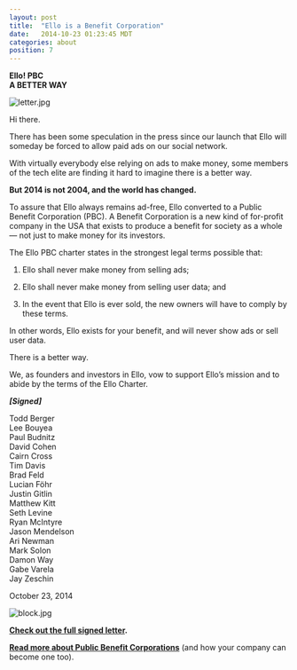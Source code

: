 ```yaml
---
layout: post
title:  "Ello is a Benefit Corporation"
date:   2014-10-23 01:23:45 MDT
categories: about
position: 7
---
```


**Ello! PBC  
A BETTER WAY**

![letter.jpg](https://d324imu86q1bqn.cloudfront.net/uploads/asset/attachment/693814/ello-xhdpi-b62bd5c3.jpg)

Hi there.

There has been some speculation in the press since our launch that Ello will someday be forced to allow paid ads on our social network.

With virtually everybody else relying on ads to make money, some members of the tech elite are finding it hard to imagine there is a better way.

**But 2014 is not 2004, and the world has changed.**

To assure that Ello always remains ad-free, Ello converted to a Public Benefit Corporation (PBC). A Benefit Corporation is a new kind of for-profit company in the USA that exists to produce a benefit for society as a whole — not just to make money for its investors.

The Ello PBC charter states in the strongest legal terms possible that:

1) Ello shall never make money from selling ads;

2) Ello shall never make money from selling user data; and

3) In the event that Ello is ever sold, the new owners will have to comply by these terms.

In other words, Ello exists for your benefit, and will never show ads or sell user data.

There is a better way.

We, as founders and investors in Ello, vow to support Ello’s mission and to abide by the terms of the Ello Charter.

**_[Signed]_**

Todd Berger  
Lee Bouyea  
Paul Budnitz   
David Cohen   
Cairn Cross   
Tim Davis   
Brad Feld   
Lucian Föhr   
Justin Gitlin   
Matthew Kitt   
Seth Levine  
Ryan McIntyre  
Jason Mendelson  
Ari Newman  
Mark Solon  
Damon Way  
Gabe Varela  
Jay Zeschin

October 23, 2014

![block.jpg](https://d324imu86q1bqn.cloudfront.net/uploads/asset/attachment/693028/ello-xhdpi-5f7213ac.jpg)

**[Check out the full signed letter](/wtf/downloads/ello-pbc.pdf).**

**[Read more about Public Benefit Corporations](http://benefitcorp.net/)** (and how your company can become one too).
